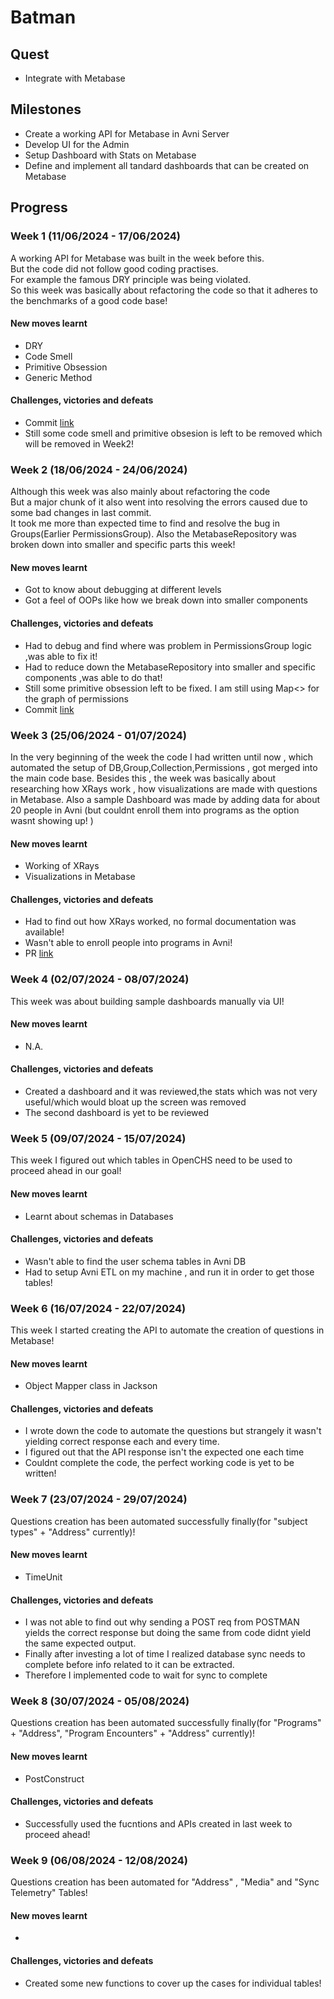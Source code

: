 # Batman

## Quest
- Integrate with Metabase

## Milestones
- Create a working API for Metabase in Avni Server
- Develop UI for the Admin
- Setup Dashboard with Stats on Metabase
- Define and implement all tandard dashboards that can be created on Metabase

## Progress

### Week 1 (11/06/2024 - 17/06/2024)

A working API for Metabase was built in the week before this.<br>
But the code did not follow good coding practises.<br>
For example the famous DRY principle was being violated.<br>
So this week was basically about refactoring the code so that it adheres to the benchmarks of a good code base!

#### New moves learnt
- DRY
- Code Smell
- Primitive Obsession
- Generic Method

#### Challenges, victories and defeats
- Commit [link](https://github.com/avniproject/avni-server/pull/734/commits/6f304c46fcabc12a38338c85bd1912f5eca3981b)
- Still some code smell and primitive obsesion is left to be removed which will be removed in Week2!

### Week 2 (18/06/2024 - 24/06/2024)
Although this week was also mainly about refactoring the code<br>
But a major chunk of it also went into resolving the errors caused due to some bad changes in last commit.<br>
It took me more than expected time to find and resolve the bug in Groups(Earlier PermissionsGroup).
Also the MetabaseRepository was broken down into smaller and specific parts this week!

#### New moves learnt
- Got to know about debugging at different levels
- Got a feel of OOPs like how we break down into smaller components


#### Challenges, victories and defeats
- Had to debug and find where was problem in PermissionsGroup logic ,was able to fix it!
- Had to reduce down the MetabaseRepository into smaller and specific components ,was able to do that!
- Still some primitive obsession left to be fixed. I am still using Map<> for the graph of permissions
- Commit [link](https://github.com/avniproject/avni-server/pull/734/commits/c0a35e78b71e4f3f1e7e2e8c298eac4a691f2ee3?notification_referrer_id=NT_kwDOBufzr7UxMDg5Njc1MTI4MToxMTU4NjQ0OTU)

### Week 3 (25/06/2024 - 01/07/2024)
In the very beginning of the week the code I had written until now , which automated the setup of DB,Group,Collection,Permissions , got merged into the main code base.
Besides this , the week was basically about researching how XRays work , how visualizations are made with questions  in Metabase.
Also a sample Dashboard was made by adding data for about 20 people in Avni (but couldnt enroll them into programs as the option wasnt showing up! )

#### New moves learnt
- Working of XRays 
- Visualizations in Metabase

#### Challenges, victories and defeats
- Had to find out how XRays worked, no formal documentation was available!
- Wasn't able to enroll people into programs in Avni!
- PR [link](https://github.com/avniproject/avni-server/pull/734/commits/c0a35e78b71e4f3f1e7e2e8c298eac4a691f2ee3?notification_referrer_id=NT_kwDOBufzr7UxMDg5Njc1MTI4MToxMTU4NjQ0OTU](https://github.com/avniproject/avni-server/pull/734))

### Week 4 (02/07/2024 - 08/07/2024)
This week was about building sample dashboards manually via UI! 

#### New moves learnt
- N.A.
  
#### Challenges, victories and defeats
- Created a dashboard and it was  reviewed,the stats which was not very useful/which would bloat up the screen was removed
- The second dashboard is yet to be reviewed

### Week 5 (09/07/2024 - 15/07/2024)
This week I figured out which tables in OpenCHS need to be used to proceed ahead in our goal! 

#### New moves learnt
- Learnt about schemas in Databases
  
#### Challenges, victories and defeats
- Wasn't able to find the user schema tables in Avni DB
- Had to setup Avni ETL on my machine , and run it in order to get those tables!

### Week 6 (16/07/2024 - 22/07/2024)
This week I started creating the API to automate the creation of questions in Metabase!

#### New moves learnt
- Object Mapper class in Jackson
  
#### Challenges, victories and defeats
- I wrote down the code to automate the questions but strangely it wasn't yielding correct response each and every time.
- I figured out that the API response isn't the expected one each time
- Couldnt complete the code, the perfect working code is yet to be written!

### Week 7 (23/07/2024 - 29/07/2024)
Questions creation has been automated successfully finally(for "subject types" + "Address" currently)!

#### New moves learnt
- TimeUnit
  
#### Challenges, victories and defeats
- I was not able to find out why sending a POST req from POSTMAN yields the correct response but doing the same from code didnt yield the same expected output.
- Finally after investing a lot of time I realized database sync needs to complete before info related to it can be extracted.
- Therefore I implemented code to wait for sync to complete

### Week 8 (30/07/2024 - 05/08/2024)
Questions creation has been automated successfully finally(for "Programs" + "Address", "Program Encounters" + "Address" currently)!

#### New moves learnt
- PostConstruct
  
#### Challenges, victories and defeats
- Successfully used the fucntions and APIs created in last week to proceed ahead!

### Week 9 (06/08/2024 - 12/08/2024)
Questions creation has been automated for "Address" , "Media" and "Sync Telemetry" Tables!

#### New moves learnt
- 
  
#### Challenges, victories and defeats
- Created some new functions to cover up the cases for individual tables!



